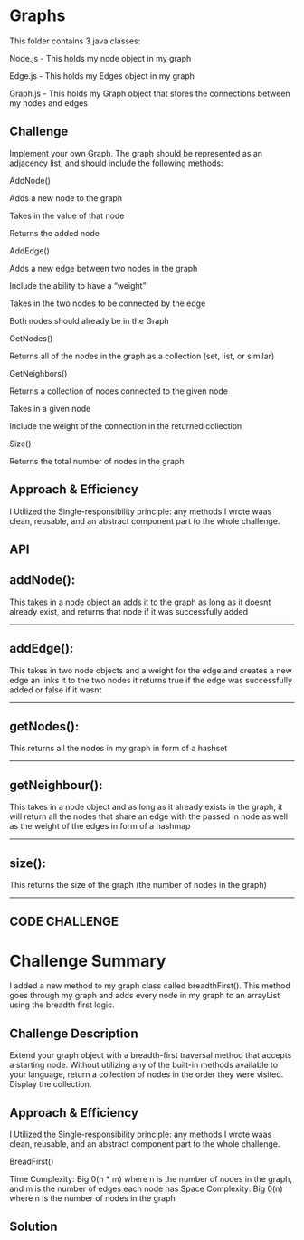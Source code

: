 # Graphs
<!-- Short summary or background information -->
This folder contains 3 java classes:

Node.js - This holds my node object in my graph

Edge.js - This holds my Edges object in my graph

Graph.js - This holds my Graph object that stores the connections between my nodes and edges

## Challenge
<!-- Description of the challenge -->
Implement your own Graph. The graph should be represented as an adjacency list, and should include the following methods:

AddNode()

Adds a new node to the graph

Takes in the value of that node

Returns the added node

AddEdge()

Adds a new edge between two nodes in the graph

Include the ability to have a “weight”

Takes in the two nodes to be connected by the edge

Both nodes should already be in the Graph

GetNodes()

Returns all of the nodes in the graph as a collection (set, list, or similar)

GetNeighbors()

Returns a collection of nodes connected to the given node

Takes in a given node

Include the weight of the connection in the returned collection

Size()

Returns the total number of nodes in the graph

## Approach & Efficiency
<!-- What approach did you take? Why? What is the Big O space/time for this approach? -->
I Utilized the Single-responsibility principle: any methods I wrote waas clean, reusable, and an abstract component
part to the whole challenge.


## API
<!-- Description of each method publicly available in your Graph -->
## addNode():
This takes in a node object an adds it to the graph as long as it doesnt already exist, and returns that node if it
was successfully added
*********************************************************************************************************************

## addEdge():
This takes in two node objects and a weight for the edge and creates a new edge an links it to the two nodes
it returns true if the edge was successfully added or false if it wasnt
*********************************************************************************************************************

## getNodes():
This returns all the nodes in my graph in form of a hashset
*********************************************************************************************************************

## getNeighbour():
This takes in a node object and as long as it already exists in the graph, it will return all the
nodes that share an edge with the passed in node as well as the weight of the edges in form of a hashmap
*********************************************************************************************************************

## size():
This returns the size of the graph (the number of nodes in the graph)
*********************************************************************************************************************

## CODE CHALLENGE

# Challenge Summary
<!-- Short summary or background information -->
I added a new method to my graph class called breadthFirst(). This method goes through my graph and adds every node in my graph to an arrayList using the breadth first logic.


## Challenge Description
<!-- Description of the challenge -->
Extend your graph object with a breadth-first traversal method that accepts a starting node. Without utilizing any of the built-in methods available to your language, return a collection of nodes in the order they were visited. Display the collection.

## Approach & Efficiency
<!-- What approach did you take? Why? What is the Big O space/time for this approach? -->
I Utilized the Single-responsibility principle: any methods I wrote waas clean, reusable, and an abstract component
part to the whole challenge.

BreadFirst()

Time Complexity: Big 0(n * m) where n is the number of nodes in the graph, and m is the number of edges each node has
Space Complexity: Big 0(n) where n is the number of nodes in the graph



## Solution
<!-- Embedded whiteboard image -->
